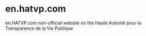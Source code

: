 # en.hatvp.com
en.HATVP.com non-official website on the Haute Autorité pour la Transparence de la Vie Publique
